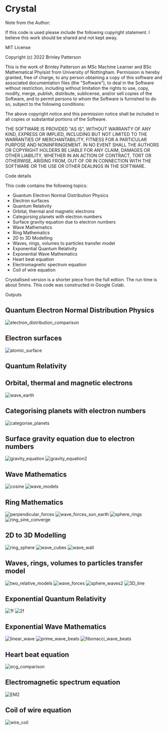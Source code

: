# Crystal

Note from the Author:

If this code is used please include the following copyright statement. I believe this work should be 
shared and not kept away. 

MIT License

Copyright (c) 2022 Brinley Patterson


This is the work of Brinley Patterson an MSc Machine Learner and 
BSc Mathematical Phyisist from University of Nottingham. Permission is hereby 
granted, free of charge, to any person obtaining a copy of this software and 
associated documentation files (the "Software"), to deal in the Software 
without restriction, including without limitation the rights to use, copy, 
modify, merge, publish, distribute, sublicense, and/or sell copies of the 
Software, and to permit persons to whom the Software is furnished to do so, 
subject to the following conditions:

The above copyright notice and this permission notice shall be included in all
copies or substantial portions of the Software.

THE SOFTWARE IS PROVIDED "AS IS", WITHOUT WARRANTY OF ANY KIND, EXPRESS OR
IMPLIED, INCLUDING BUT NOT LIMITED TO THE WARRANTIES OF MERCHANTABILITY,
FITNESS FOR A PARTICULAR PURPOSE AND NONINFRINGEMENT. IN NO EVENT SHALL THE
AUTHORS OR COPYRIGHT HOLDERS BE LIABLE FOR ANY CLAIM, DAMAGES OR OTHER
LIABILITY, WHETHER IN AN ACTION OF CONTRACT, TORT OR OTHERWISE, ARISING FROM,
OUT OF OR IN CONNECTION WITH THE SOFTWARE OR THE USE OR OTHER DEALINGS IN THE
SOFTWARE.


Code details

This code contains the following topics:

- Quantum Electron Normal Distribution Physics
- Electron surfaces
- Quantum Relativity
- Orbital, thermal and magnetic electrons
- Categorsing planets with electron numbers
- Surface gravity equation due to electron numbers
- Wave Mathematics
- Ring Mathematics
- 2D to 3D Modelling
- Waves, rings, volumes to particles transfer model
- Exponential Quantum Relativity
- Exponential Wave Mathematics
- Heart beat equation
- Electromagnetic spectrum equation
- Coil of wire equation

Crystallised version is a shorter piece from the full edtion. The run time is 
about 5mins. This code was constructed in Google Colab.

Outputs

## Quantum Electron Normal Distribution Physics
![electron_distribution_comparison](https://user-images.githubusercontent.com/94605936/154582512-24320279-0db6-45c4-9fee-216c509c7829.png)

## Electron surfaces
![atomic_surface](https://user-images.githubusercontent.com/94605936/154582388-aed8e960-3cd6-4518-b690-6bb6e915889c.png)

## Quantum Relativity

## Orbital, thermal and magnetic electrons
![wave_earth](https://user-images.githubusercontent.com/94605936/154583109-ac27adf5-72b8-4fcd-8a01-0ae935d27da5.png)

## Categorising planets with electron numbers
![categorise_planets](https://user-images.githubusercontent.com/94605936/154582540-4b8c6191-1692-474b-b7b4-d87177317575.png)

## Surface gravity equation due to electron numbers
![gravity_equation](https://user-images.githubusercontent.com/94605936/154582577-f0e7f028-9868-4367-9867-405357d4dd28.png)
![gravity_equation2](https://user-images.githubusercontent.com/94605936/154582589-76ae030b-861e-43a4-af5e-9d16369566c5.png)

## Wave Mathematics
![cosine](https://user-images.githubusercontent.com/94605936/154582651-4372314f-49d7-46ac-af72-3d6fc3d5ca4d.png)
![wave_models](https://user-images.githubusercontent.com/94605936/154583127-32eda54e-b945-497a-bf17-fe0895ed4249.png)

## Ring Mathematics
![perpendicular_forces](https://user-images.githubusercontent.com/94605936/154582666-3ba72249-59d3-425d-aa2d-8e678faceb85.png)
![wave_forces_sun_earth](https://user-images.githubusercontent.com/94605936/154583154-7303edd7-c9c7-43f0-90a0-b2f39f2d8ade.png)
![sphere_rings](https://user-images.githubusercontent.com/94605936/154583190-8b340c17-d5b9-4885-b8d6-5a2e019f3f7a.png)
![ring_sine_converge](https://user-images.githubusercontent.com/94605936/154583262-28b52d6e-b2b4-4463-a9ee-9185425ff502.png)

## 2D to 3D Modelling
![ring_sphere](https://user-images.githubusercontent.com/94605936/154582692-1c5e7cc4-0b75-4310-a97c-6d8638b51f8b.png)
![wave_cubes](https://user-images.githubusercontent.com/94605936/154582797-9b6e8534-2784-47a1-85d8-795e33e3267c.png)
![wave_wall](https://user-images.githubusercontent.com/94605936/154582812-a04e357c-68e5-4d26-b796-9eebedeba2ab.png)

## Waves, rings, volumes to particles transfer model
![two_relative_models](https://user-images.githubusercontent.com/94605936/154582716-81e942b6-c6ff-46a6-aa6f-2a63dc56e35c.png)
![wave_forces](https://user-images.githubusercontent.com/94605936/154582741-c653ed06-967f-4552-b417-f2195c864fd2.png)
![sphere_waves2](https://user-images.githubusercontent.com/94605936/154582763-1fcbfd9d-e5d6-4ef8-863b-07670ca06d73.png)
![3D_line](https://user-images.githubusercontent.com/94605936/154583050-cb57e90c-5fbd-44b6-afac-7f9e2db2af17.png)

## Exponential Quantum Relativity
![1f](https://user-images.githubusercontent.com/94605936/154583324-6fb72ed6-57f9-4f2d-9195-4b987c4b2f03.png)
![2f](https://user-images.githubusercontent.com/94605936/154583331-f4449615-e5c2-445f-99d9-e0a44b67bf6c.png)

## Exponential Wave Mathematics
![linear_wave](https://user-images.githubusercontent.com/94605936/154582944-e4cb00c0-e5b2-4633-9978-83b56f3ae4a3.png)
![prime_wave_beats](https://user-images.githubusercontent.com/94605936/154582951-7561e60a-b6cf-45b1-9393-170c79ac0314.png)
![fibonacci_wave_beats](https://user-images.githubusercontent.com/94605936/154583013-3f456792-b775-47bf-a27f-6837cdd3da83.png)

## Heart beat equation
![ecg_comparison](https://user-images.githubusercontent.com/94605936/154582849-5f347f7d-5540-494a-92d9-e2ec9dcb84e1.png)

## Electromagnetic spectrum equation
![EM2](https://user-images.githubusercontent.com/94605936/154582862-1b71520a-fc20-4442-a3ea-10febf5e0d9f.png)

## Coil of wire equation
![wire_coil](https://user-images.githubusercontent.com/94605936/154582877-846e1d38-4ac7-4a10-9ea9-4cd3e6d87219.png)
